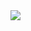 <img align="right" src="https://github-readme-stats.vercel.app/api/top-langs/?username=tigert1998&hide=VHDL" />
<img src="https://github-readme-stats.vercel.app/api?username=tigert1998&show_icons=true />
